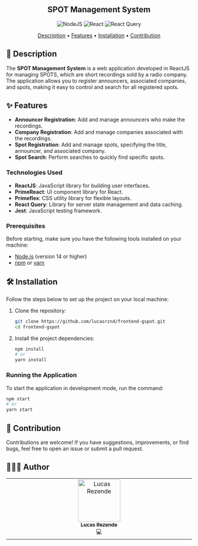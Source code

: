 <h2 align="center">SPOT Management System</h2>

<div align="center">

![NodeJS](https://img.shields.io/badge/node.js-6DA55F?style=for-the-badge&logo=node.js&logoColor=white)
![React](https://img.shields.io/badge/react-%2320232a.svg?style=for-the-badge&logo=react&logoColor=%2361DAFB)
![React Query](https://img.shields.io/badge/-React%20Query-FF4154?style=for-the-badge&logo=react%20query&logoColor=white)
</div>

<p align="center">
 <a href="#description">Description</a> • 
 <a href="#features">Features</a> • 
 <a href="#installation">Installation</a> •
 <a href="#contribution">Contribution</a> 
</p>

<h2 id="description">📙 Description</h2>

The **SPOT Management System** is a web application developed in ReactJS for managing SPOTS, which are short recordings sold by a radio company. The application allows you to register announcers, associated companies, and spots, making it easy to control and search for all registered spots.

<h2 id="features">✨ Features</h2>

- **Announcer Registration**: Add and manage announcers who make the recordings.
- **Company Registration**: Add and manage companies associated with the recordings.
- **Spot Registration**: Add and manage spots, specifying the title, announcer, and associated company.
- **Spot Search**: Perform searches to quickly find specific spots.

### Technologies Used

- **ReactJS**: JavaScript library for building user interfaces.
- **PrimeReact**: UI component library for React.
- **Primeflex**: CSS utility library for flexible layouts.
- **React Query**: Library for server state management and data caching.
- **Jest**: JavaScript testing framework.

### Prerequisites

Before starting, make sure you have the following tools installed on your machine:

- [Node.js](https://nodejs.org/) (version 14 or higher)
- [npm](https://www.npmjs.com/) or [yarn](https://yarnpkg.com/)

<h2 id="installation">🛠️ Installation</h2>

Follow the steps below to set up the project on your local machine:

1. Clone the repository:
    ```bash
    git clone https://github.com/lucasrznd/frontend-gspot.git
    cd frontend-gspot
    ```

2. Install the project dependencies:
    ```bash
    npm install
    # or
    yarn install
    ```

### Running the Application

To start the application in development mode, run the command:

```bash
npm start
# or
yarn start
```

<h2 id="contribution">🤝 Contribution</h2>

Contributions are welcome! If you have suggestions, improvements, or find bugs, feel free to open an issue or submit a pull request.

<h2 id="author">👨🏻‍💻 Author</h2>

<table>
  <tbody>
    <tr>
      <td align="center" valign="top" width="14.28%"><a href="https://github.com/lucasrznd"><img src="https://avatars.githubusercontent.com/u/101664450?v=4&v=" width="115px;" alt="Lucas Rezende"/><br /><sub><b>Lucas Rezende</b></sub></a><br/><a title="Código">💻</a></td>
  </tbody>
</table>

